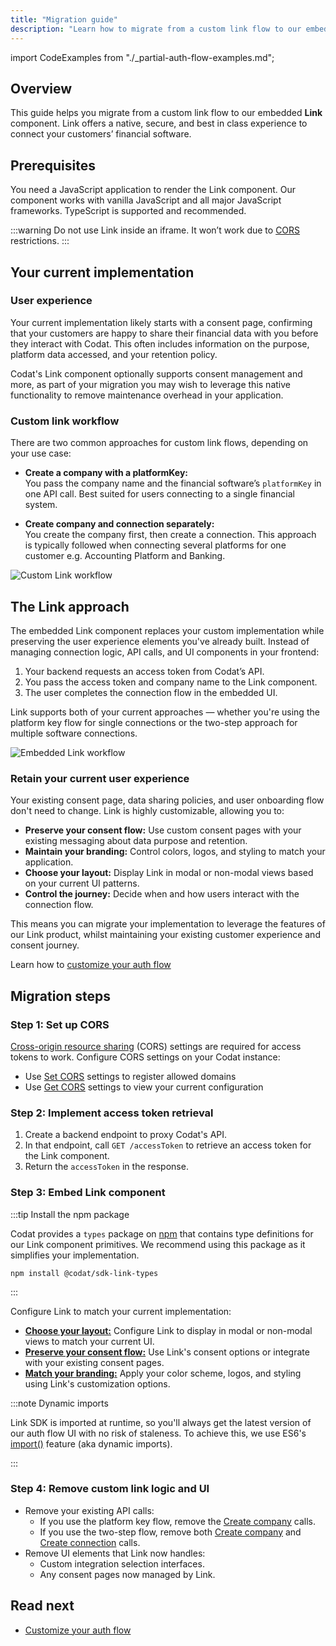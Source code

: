 ```yaml
---
title: "Migration guide"
description: "Learn how to migrate from a custom link flow to our embedded Link component"
---
```


import CodeExamples from "./_partial-auth-flow-examples.md";

## Overview

This guide helps you migrate from a custom link flow to our embedded **Link** component.
Link offers a native, secure, and best in class experience to connect your customers’ financial software.

## Prerequisites

You need a JavaScript application to render the Link component. Our component works with vanilla JavaScript and all major JavaScript frameworks. TypeScript is supported and recommended.

:::warning Do not use Link inside an iframe. It won’t work due to [CORS](https://en.wikipedia.org/wiki/Cross-origin_resource_sharing) restrictions.
:::

## Your current implementation

### User experience

Your current implementation likely starts with a consent page, confirming that your customers are happy to share their financial data with you before they interact with Codat.
This often includes information on the purpose, platform data accessed, and your retention policy.

Codat's Link component optionally supports consent management and more, as part of your migration you may wish to leverage this native functionality to remove maintenance overhead in your application.

### Custom link workflow

There are two common approaches for custom link flows, depending on your use case:

- **Create a company with a platformKey:**  
  You pass the company name and the financial software’s `platformKey` in one API call. Best suited for users connecting to a single financial system.

- **Create company and connection separately:**  
  You create the company first, then create a connection. This approach is typically followed when connecting several platforms for one customer e.g. Accounting Platform and Banking.

![Custom Link workflow](/img/auth-flow/migration-guide/custom-link-flow.png)

## The Link approach

The embedded Link component replaces your custom implementation while preserving the user experience elements you've already built. Instead of managing connection logic, API calls, and UI components in your frontend:

1. Your backend requests an access token from Codat’s API.
2. You pass the access token and company name to the Link component.
3. The user completes the connection flow in the embedded UI.

Link supports both of your current approaches — whether you're using the platform key flow for single connections or the two-step approach for multiple software connections.

![Embedded Link workflow](/img/auth-flow/migration-guide/link-flow.png)

### Retain your current user experience

Your existing consent page, data sharing policies, and user onboarding flow don't need to change. Link is highly customizable, allowing you to:

- **Preserve your consent flow:** Use custom consent pages with your existing messaging about data purpose and retention.
- **Maintain your branding:** Control colors, logos, and styling to match your application.
- **Choose your layout:** Display Link in modal or non-modal views based on your current UI patterns.
- **Control the journey:** Decide when and how users interact with the connection flow.

This means you can migrate your implementation to leverage the features of our Link product, whilst maintaining your existing customer experience and consent journey.

Learn how to [customize your auth flow](/auth-flow/customize/sdk-customize-code)

## Migration steps

### Step 1: Set up CORS

[Cross-origin resource sharing](https://en.wikipedia.org/wiki/Cross-origin_resource_sharing) (CORS) settings are required for access tokens to work. Configure CORS settings on your Codat instance:

- Use [Set CORS](/platform-api#/operations/set-cors-settings) settings to register allowed domains
- Use [Get CORS](/platform-api#/operations/get-cors-settings) settings to view your current configuration

### Step 2: Implement access token retrieval

1. Create a backend endpoint to proxy Codat's API.
2. In that endpoint, call `GET /accessToken` to retrieve an access token for the Link component.
3. Return the `accessToken` in the response.

### Step 3: Embed Link component

:::tip Install the npm package

Codat provides a `types` package on [npm](https://www.npmjs.com/package/@codat/sdk-link-types) that contains type definitions for our Link component primitives. We recommend using this package as it simplifies your implementation.

`npm install @codat/sdk-link-types`

:::

<CodeExamples />

Configure Link to match your current implementation:

- **[Choose your layout:](/auth-flow/customize/sdk-customize-code#properties)** Configure Link to display in modal or non-modal views to match your current UI.
- **[Preserve your consent flow:](/auth-flow/optimize/privacy)** Use Link's consent options or integrate with your existing consent pages.
- **[Match your branding:](/auth-flow/customize/branding)** Apply your color scheme, logos, and styling using Link's customization options.

:::note Dynamic imports

Link SDK is imported at runtime, so you'll always get the latest version of our auth flow UI with no risk of staleness. To achieve this, we use ES6's [import()](https://developer.mozilla.org/en-US/docs/Web/JavaScript/Reference/Operators/import) feature (aka dynamic imports).

:::

### Step 4: Remove custom link logic and UI

- Remove your existing API calls:
  - If you use the platform key flow, remove the [Create company](/platform-api#/operations/create-company) calls.
  - If you use the two-step flow, remove both [Create company](/platform-api#/operations/create-company) and [Create connection](/platform-api#/operations/create-connection) calls.
- Remove UI elements that Link now handles:
  - Custom integration selection interfaces.
  - Any consent pages now managed by Link.

## Read next

- [Customize your auth flow](/auth-flow/customize/sdk-customize-code)
